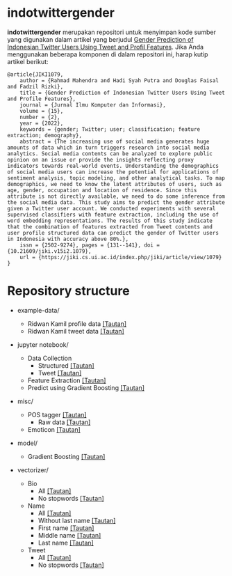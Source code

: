 # indotwittergender

<b>indotwittergender</b> merupakan repositori untuk menyimpan kode sumber yang digunakan dalam artikel yang berjudul <a href="https://jiki.cs.ui.ac.id/index.php/jiki/article/view/1079">Gender Prediction of Indonesian Twitter Users Using Tweet and Profil Features</a>. Jika Anda menggunakan beberapa komponen di dalam repositori ini, harap kutip artikel berikut:

```
@article{JIKI1079,
	author = {Rahmad Mahendra and Hadi Syah Putra and Douglas Faisal and Fadzil Rizki},
	title = {Gender Prediction of Indonesian Twitter Users Using Tweet and Profile Features},
	journal = {Jurnal Ilmu Komputer dan Informasi},
	volume = {15},
	number = {2},
	year = {2022},
	keywords = {gender; Twitter; user; classification; feature extraction; demography},
	abstract = {The increasing use of social media generates huge amounts of data which in turn triggers research into social media analytics. Social media contents can be analyzed to explore public opinion on an issue or provide the insights reflecting proxy indicators towards real-world events. Understanding the demographics of social media users can increase the potential for applications of sentiment analysis, topic modeling, and other analytical tasks. To map demographics, we need to know the latent attributes of users, such as age, gender, occupation and location of residence. Since this attribute is not directly available, we need to do some inference from the social media data. This study aims to predict the gender attribute given a Twitter user account. We conducted experiments with several supervised classifiers with feature extraction, including the use of word embedding representations. The results of this study indicate that the combination of features extracted from Tweet contents and user profile structured data can predict the gender of Twitter users in Indonesia with accuracy above 80%.},
	issn = {2502-9274},	pages = {131--141},	doi = {10.21609/jiki.v15i2.1079},
	url = {https://jiki.cs.ui.ac.id/index.php/jiki/article/view/1079}
}
```
# Repository structure
- example-data/
  - Ridwan Kamil profile data [[Tautan]](https://github.com/ir-nlp-csui/indotwittergender/blob/main/example-data/df_structured.xlsx)
  - Ridwan Kamil tweet data [[Tautan]](https://github.com/ir-nlp-csui/indotwittergender/blob/main/example-data/ridwankamil.csv)

- jupyter notebook/
  - Data Collection
    - Structured [[Tautan]](https://github.com/ir-nlp-csui/indotwittergender/blob/main/jupyter-notebook/Data%20Collection%20(Structured).ipynb)
    - Tweet [[Tautan]](https://github.com/ir-nlp-csui/indotwittergender/blob/main/jupyter-notebook/Data%20Collection%20(Tweet).ipynb)
  - Feature Extraction [[Tautan]](https://github.com/ir-nlp-csui/indotwittergender/blob/main/jupyter-notebook/Feature%20Extraction.ipynb)
  - Predict using Gradient Boosting [[Tautan]](https://github.com/ir-nlp-csui/indotwittergender/blob/main/jupyter-notebook/Predict%20using%20Gradient%20Boosing.ipynb)

- misc/
  - POS tagger [[Tautan]](https://github.com/ir-nlp-csui/indotwittergender/blob/main/misc/all_indo_man_tag_corpus_model.crf.tagger)
    - Raw data [[Tautan]](https://github.com/famrashel/idn-tagged-corpus)
  - Emoticon [[Tautan]](https://github.com/ir-nlp-csui/indotwittergender/blob/main/misc/EMOTICON.txt)

- model/
  - Gradient Boosting [[Tautan]](https://github.com/ir-nlp-csui/indotwittergender/blob/main/model/Ablation%20bio_Gradient%20Boosting_train_test_split.sav)

- vectorizer/
  - Bio
    - All [[Tautan]](https://github.com/ir-nlp-csui/indotwittergender/blob/main/vectorizer/bio_feat_bow_vec.pickle)
    - No stopwords [[Tautan]](https://github.com/ir-nlp-csui/indotwittergender/blob/main/vectorizer/bio_feat_bow_stop_vec.pickle)
  - Name
    - All [[Tautan]](https://github.com/ir-nlp-csui/indotwittergender/blob/main/vectorizer/name_feat_ia_vec.pickle)
    - Without last name [[Tautan]](https://github.com/ir-nlp-csui/indotwittergender/blob/main/vectorizer/name_feat_ib_vec.pickle)
    - First name [[Tautan]](https://github.com/ir-nlp-csui/indotwittergender/blob/main/vectorizer/name_feat_ic_first_vec.pickle)
    - Middle name [[Tautan]](https://github.com/ir-nlp-csui/indotwittergender/blob/main/vectorizer/name_feat_ic_middle_vec.pickle)
    - Last name [[Tautan]](https://github.com/ir-nlp-csui/indotwittergender/blob/main/vectorizer/name_feat_ic_last_vec.pickle)
  - Tweet
    - All [[Tautan]](https://github.com/ir-nlp-csui/indotwittergender/blob/main/vectorizer/tweet_feat_bow_vec.zip)
    - No stopwords [[Tautan]](https://github.com/ir-nlp-csui/indotwittergender/blob/main/vectorizer/tweet_feat_bow_stop_vec.zip)
